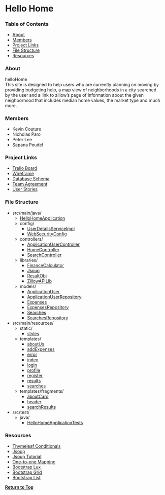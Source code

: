 # Hello Home <a name="top"></a>

### Table of Contents
* [About](#about)
* [Members](#members)
* [Project Links](#pLinks)
* [File Structure](#files)
* [Resources](#resources)

### About <a name="about"></a>
helloHome  
This site is designed to help users who are currently planning on moving by providing budgeting help, a map view of neighborhoods in a city searched by the user and a link to zillow’s page of information about the given neighborhood that includes median home values, the market type and much more.


### Members <a name="members"></a>
* Kevin Couture
* Nicholas Paro
* Peter Lee
* Sapana Poudel

### Project Links <a name="pLinks"></a>
* [Trello Board](https://trello.com/b/FJsnmXIV/kenipesa)
* [Wireframe](https://app.moqups.com/RQTQyO8RUn/view/page/ad64222d5)
* [Database Schema](./project-link-files/HelloHome.pdf)
* [Team Agreement](./project-link-files/team-agreement.md)
* [User Stories](./project-link-files/user-stories.md)

### File Structure <a name="files"></a>
* src/main/java/
    * [HelloHomeApplication](./src/main/java/com/kenipesa/helloHome/HelloHomeApplication.java)
    * config/
      * [UserDetailsServiceImpl](./src/main/java/com/kenipesa/helloHome/config/UserDetailsServiceImpl.java)
      * [WebSecurityConfig](./src/main/java/com/kenipesa/helloHome/config/WebSecurityConfig.java)
    * controllers/
      * [ApplicationUserController](./src/main/java/com/kenipesa/helloHome/controllers/ApplicationUserController.java)
      * [HomeController](./src/main/java/com/kenipesa/helloHome/controllers/HomeController.java)
      * [SearchController](./src/main/java/com/kenipesa/helloHome/controllers/SearchController.java)
    * libraries/
      * [FinanceCalculator](./src/main/java/com/kenipesa/helloHome/libraries/FinanceCalculator.java)
      * [Jsoup](./src/main/java/com/kenipesa/helloHome/libraries/Jsoup.java)
      * [ResultObj](./src/main/java/com/kenipesa/helloHome/libraries/ResultObj.java)
      * [ZillowAPILib](./src/main/java/com/kenipesa/helloHome/libraries/ZillowAPILib.java)
    * models/
      * [ApplicationUser](./src/main/java/com/kenipesa/helloHome/models/ApplicationUser.java)
      * [ApplicationUserRepository](./src/main/java/com/kenipesa/helloHome/models/ApplicationUserRepository.java)
      * [Expenses](./src/main/java/com/kenipesa/helloHome/models/Expenses.java)
      * [ExpensesRepository](./src/main/java/com/kenipesa/helloHome/models/ExpensesRepository.java)
      * [Searches](./src/main/java/com/kenipesa/helloHome/models/Searches.java)
      * [SearchesRepository](./src/main/java/com/kenipesa/helloHome/models/SearchesRepository.java)
* src/main/resources/
    * static/
      * [styles](./src/main/resources/static/styles.css)
    * templates/
      * [aboutUs](./src/main/resources/templates/aboutUs.html)
      * [addExpenses](./src/main/resources/templates/addExpenses.html)
      * [error](./src/main/resources/templates/error.html)
      * [index](./src/main/resources/templates/index.html)
      * [login](./src/main/resources/templates/login.html)
      * [profile](./src/main/resources/templates/profile.html)
      * [register](./src/main/resources/templates/register.html)
      * [results](./src/main/resources/templates/results.html)
      * [searches](./src/main/resources/templates/searches.html)
    * templates/fragments/
      * [aboutCard](./src/main/resources/templates/fragments/aboutCard.html)
      * [header](./src/main/resources/templates/fragments/header.html)
      * [searchResults](./src/main/resources/templates/fragments/searchResults.html)
* src/test/
  * java/
    * [HelloHomeApplicationTests](./src/test/java/com/kenipesa/helloHome/HelloHomeApplicationTests.java)

### Resources <a name="resources"></a>
* [Thymeleaf Conditionals](https://www.baeldung.com/spring-thymeleaf-conditionals)
* [Jsoup](https://jsoup.org/)
* [Jsoup Tutorial](https://www.tutorialspoint.com/jsoup/index.htm)
* [One-to-one Mapping](https://hellokoding.com/jpa-one-to-one-foreignkey-relationship-example-with-spring-boot-maven-and-mysql/)
* [Bootstrap Lux](https://bootswatch.com/lux/)
* [Bootstrap Grid](https://getbootstrap.com/docs/4.3/layout/grid/#all-breakpoints)
* [Bootstrap List](https://getbootstrap.com/docs/4.3/components/list-group/#flush)

**[Return to Top](#top)**
